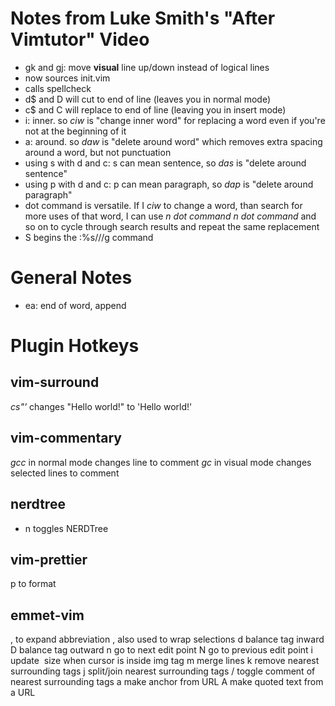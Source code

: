 # Notes from Luke Smith's "After Vimtutor" Video

- gk and gj: move **visual** line up/down instead of logical lines
- <F5> now sources init.vim
- <F6> calls spellcheck
- d\$ and D will cut to end of line (leaves you in normal mode)
- c\$ and C will replace to end of line (leaving you in insert mode)
- i: inner. so _ciw_ is "change inner word" for replacing a word even if you're not at the beginning of it
- a: around. so _daw_ is "delete around word" which removes extra spacing around a word, but not punctuation
- using s with d and c: s can mean sentence, so _das_ is "delete around sentence"
- using p with d and c: p can mean paragraph, so _dap_ is "delete around paragraph"
- dot command is versatile. If I _ciw_ to change a word, than search for more uses of that word, I can use _n_ _dot command_ _n_ _dot command_ and so on to cycle through search results and repeat the same replacement
- S begins the :%s///g command

# General Notes

- ea: end of word, append

# Plugin Hotkeys

## vim-surround

_cs"'_ changes "Hello world!" to 'Hello world!'

## vim-commentary

_gcc_ in normal mode changes line to comment
_gc_ in visual mode changes selected lines to comment

## nerdtree

- <Leader>n toggles NERDTree

## vim-prettier

<Leader>p to format

## emmet-vim

<c-y>, to expand abbreviation
<c-y>, also used to wrap selections
<c-y>d balance tag inward
<c-y>D balance tag outward
<c-y>n go to next edit point
<c-y>N go to previous edit point
<c-y>i update <img> size when cursor is inside img tag
<c-y>m merge lines
<c-y>k remove nearest surrounding tags
<c-y>j split/join nearest surrounding tags
<c-y>/ toggle comment of nearest surrounding tags
<c-y>a make anchor from URL
<c-y>A make quoted text from a URL
